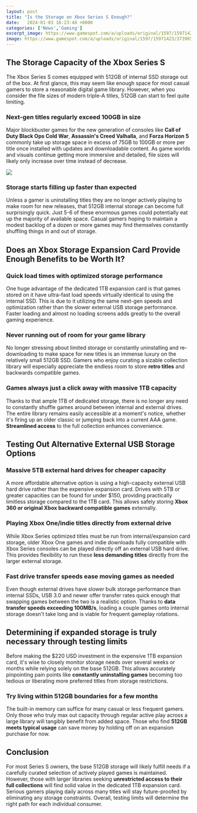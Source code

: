 ```yaml
---
layout: post
title: "Is the Storage on Xbox Series S Enough?"
date:   2024-01-03 16:23:48 +0000
categories: ['News','Gaming']
excerpt_image: https://www.gamespot.com/a/uploads/original/1597/15971423/3739655-seagategamedrivexboxones.jpg
image: https://www.gamespot.com/a/uploads/original/1597/15971423/3739655-seagategamedrivexboxones.jpg
---
```


## The Storage Capacity of the Xbox Series S 
The Xbox Series S comes equipped with 512GB of internal SSD storage out of the box. At first glance, this may seem like enough space for most casual gamers to store a reasonable digital game library. However, when you consider the file sizes of modern triple-A titles, 512GB can start to feel quite limiting.
### **Next-gen titles regularly exceed 100GB in size**
Major blockbuster games for the new generation of consoles like **Call of Duty Black Ops Cold War**, **Assassin's Creed Valhalla**, and **Forza Horizon 5** commonly take up storage space in excess of 75GB to 100GB or more per title once installed with updates and downloadable content. As game worlds and visuals continue getting more immersive and detailed, file sizes will likely only increase over time instead of decrease.

![](https://www.gamespot.com/a/uploads/original/1597/15971423/3739655-seagategamedrivexboxones.jpg)
### **Storage starts filling up faster than expected**  
Unless a gamer is uninstalling titles they are no longer actively playing to make room for new releases, that 512GB internal storage can become full surprisingly quick. Just 5-6 of these enormous games could potentially eat up the majority of available space. Casual gamers hoping to maintain a modest backlog of a dozen or more games may find themselves constantly shuffling things in and out of storage.
## Does an Xbox Storage Expansion Card Provide Enough Benefits to be Worth It?
### **Quick load times with optimized storage performance**
One huge advantage of the dedicated 1TB expansion card is that games stored on it have ultra-fast load speeds virtually identical to using the internal SSD. This is due to it utilizing the same next-gen speeds and optimization rather than the slower external USB storage performance. Faster loading and almost no loading screens adds greatly to the overall gaming experience.
### **Never running out of room for your game library** 
No longer stressing about limited storage or constantly uninstalling and re-downloading to make space for new titles is an immense luxury on the relatively small 512GB SSD. Gamers who enjoy curating a sizable collection library will especially appreciate the endless room to store **retro titles** and backwards compatible games. 
### **Games always just a click away with massive 1TB capacity**
Thanks to that ample 1TB of dedicated storage, there is no longer any need to constantly shuffle games around between internal and external drives. The entire library remains easily accessible at a moment's notice, whether it's firing up an older classic or jumping back into a current AAA game. **Streamlined access** to the full collection enhances convenience.
## Testing Out Alternative External USB Storage Options
### **Massive 5TB external hard drives for cheaper capacity**
A more affordable alternative option is using a high-capacity external USB hard drive rather than the expensive expansion card. Drives with 5TB or greater capacities can be found for under $150, providing practically limitless storage compared to the 1TB card. This allows safely storing **Xbox 360 or original Xbox backward compatible games** externally.
### **Playing Xbox One/indie titles directly from external drive**  
While Xbox Series optimized titles must be run from internal/expansion card storage, older Xbox One games and indie downloads fully compatible with Xbox Series consoles can be played directly off an external USB hard drive. This provides flexibility to run these **less demanding titles** directly from the larger external storage.
### **Fast drive transfer speeds ease moving games as needed**
Even though external drives have slower bulk storage performance than internal SSDs, USB 3.0 and newer offer transfer rates quick enough that swapping games between the two is a realistic option. Thanks to **data transfer speeds exceeding 100MB/s**, loading a couple games onto internal storage doesn't take long and is viable for frequent gameplay rotations.
## Determining if expanded storage is truly necessary through testing limits  
Before making the $220 USD investment in the expensive 1TB expansion card, it's wise to closely monitor storage needs over several weeks or months while relying solely on the base 512GB. This allows accurately pinpointing pain points like **constantly uninstalling games** becoming too tedious or liberating more preferred titles from storage restrictions. 
### **Try living within 512GB boundaries for a few months**  
The built-in memory can suffice for many casual or less frequent gamers. Only those who truly max out capacity through regular active play across a large library will tangibly benefit from added space. Those who find **512GB meets typical usage** can save money by holding off on an expansion purchase for now.
## Conclusion
For most Series S owners, the base 512GB storage will likely fulfill needs if a carefully curated selection of actively played games is maintained. However, those with larger libraries seeking **unrestricted access to their full collections** will find solid value in the dedicated 1TB expansion card. Serious gamers playing daily across many titles will stay future-proofed by eliminating any storage constraints. Overall, testing limits will determine the right path for each individual consumer.